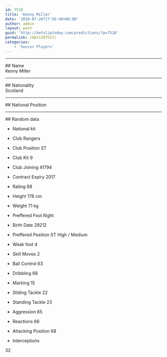 ```yaml
---
id: 7518
title: 'Kenny Miller'
date: '2010-07-26T17:56:40+00:00'
author: admin
layout: post
guid: 'http://betsliptoday.com/predictions/?p=7518'
permalink: /mbt1107517/
categories:
    - 'Soccer Players'
---
```


- - - - - -

\## Name  
 Kenny Miller

- - - - - -

\## Nationality  
 Scotland

- - - - - -

\## National Position

- - - - - -

\## Random data

- National kit
- Club
 Rangers

- Club Position
 ST

- Club Kit
 9

- Club Joining
 41794

- Contract Expiry
 2017

- Rating
 68

- Height
 178 cm

- Weight
 71 kg

- Preffered Foot
 Right

- Birth Date
 29212

- Preffered Position
 ST High / Medium

- Weak foot
 4

- Skill Moves
 2

- Ball Control
 63

- Dribbling
 68

- Marking
 15

- Sliding Tackle
 22

- Standing Tackle
 23

- Aggression
 65

- Reactions
 66

- Attacking Position
 68

- Interceptions

 32